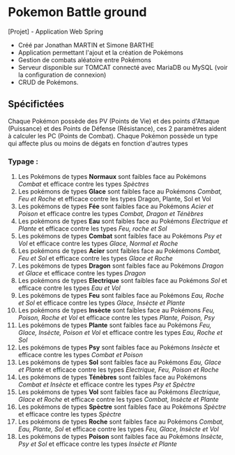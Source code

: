 # Pokemon Battle ground
[Projet] - Application Web Spring
- Créé par Jonathan MARTIN et Simone BARTHE
- Application permettant l'ajout et la création de Pokémons
- Gestion de combats aléatoire entre Pokémons
- Serveur disponible sur TOMCAT connecté avec MariaDB ou MySQL (voir la configuration de connexion)
- CRUD de Pokémons.
## Spécifictées
Chaque Pokémon possède des PV (Points de Vie) et des points d'Attaque (Puissance) et des Points de Défense (Résistance), ces 2 paramètres aident à calculer les PC (Points de Combat).
Chaque Pokémon possède un type qui affecte plus ou moins de dégats en fonction d'autres types

### Typage : 
1. Les Pokémons de types __Normaux__ sont faibles face au Pokémons *Combat* et efficace contre les types *Spèctres*
2. Les pokémons de types __Glace__ sont faibles face au Pokémons *Combat, Feu et Roche* et efficace contre les types Dragon, Plante, Sol et Vol
3. Les pokémons de types __Fée__ sont faibles face au Pokémons *Acier et Poison* et efficace contre les types *Combat, Dragon et Ténèbres*
4. Les pokémons de types __Eau__ sont faibles face au Pokémons *Electrique et Plante* et efficace contre les types *Feu, roche et Sol*
5. Les pokémons de types __Combat__ sont faibles face au Pokémons *Psy et Vol* et efficace contre les types *Glace, Normal et Roche*
6. Les pokémons de types __Acier__ sont faibles face au Pokémons *Combat, Feu et Sol* et efficace contre les types *Glace et Roche*
7. Les pokémons de types __Dragon__ sont faibles face au Pokémons *Dragon et Glace* et efficace contre les types *Dragon*
8. Les pokémons de types __Electrique__ sont faibles face au Pokémons *Sol* et efficace contre les types *Eau et Vol*
9. Les pokémons de types __Feu__ sont faibles face au Pokémons *Eau, Roche et Sol* et efficace contre les types *Glace, Insècte et Plante*
10. Les pokémons de types __Insècte__ sont faibles face au Pokémons *Feu, Poison, Roche et Vol* et efficace contre les types *Plante, Poison, Psy*
11. Les pokémons de types __Plante__ sont faibles face au Pokémons *Feu, Glace, Insècte, Poison et Vol* et efficace contre les types *Eau, Roche et Sol*
12. Les pokémons de types __Psy__ sont faibles face au Pokémons *Insècte* et efficace contre les types *Combat et Poison*
13. Les pokémons de types __Sol__ sont faibles face au Pokémons *Eau, Glace et Plante* et efficace contre les types *Electrique, Feu, Poison et Roche*
14. Les pokémons de types __Ténèbres__ sont faibles face au Pokémons *Combat et Insècte* et efficace contre les types *Psy et Spèctre*
15. Les pokémons de types __Vol__ sont faibles face au Pokémons *Electrique, Glace et Roche* et efficace contre les types *Combat, Insècte et Plante*
16. Les pokémons de types __Spèctre__ sont faibles face au Pokémons *Spèctre* et efficace contre les types *Spèctre*
17. Les pokémons de types __Roche__ sont faibles face au Pokémons *Combat, Eau, Plante, Sol* et efficace contre les types *Feu, Glace, Insècte et Vol*
18. Les pokémons de types __Poison__ sont faibles face au Pokémons *Insècte, Psy et Sol* et efficace contre les types *Insècte et Plante*